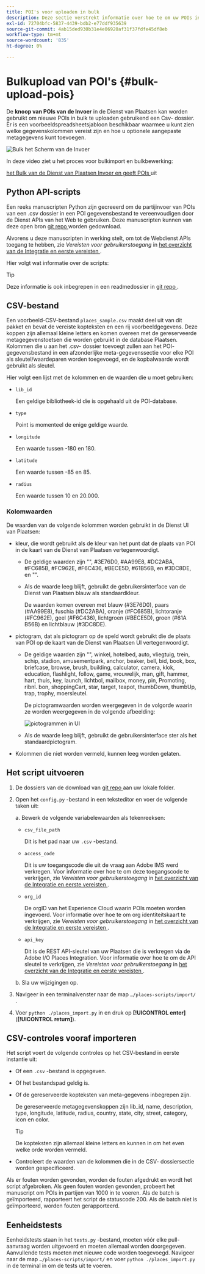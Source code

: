 ```yaml
---
title: POI's voor uploaden in bulk
description: Deze sectie verstrekt informatie over hoe te om uw POIs in bulk te uploaden.
exl-id: 72704bfc-5837-4439-bdb2-e77ddf935639
source-git-commit: 4ab15ded930b31e4e06920af31f37fdfe45df8eb
workflow-type: tm+mt
source-wordcount: '835'
ht-degree: 0%

---
```


# Bulkupload van POI&#39;s {#bulk-upload-pois}

De **knoop van POIs van de Invoer** in de Dienst van Plaatsen kan worden gebruikt om nieuwe POIs in bulk te uploaden gebruikend een Csv- dossier. Er is een voorbeeldspreadsheetsjabloon beschikbaar waarmee u kunt zien welke gegevenskolommen vereist zijn en hoe u optionele aangepaste metagegevens kunt toevoegen.

![ Bulk het Scherm van de Invoer ](/help/assets/Bulk-import.png)

In deze video ziet u het proces voor bulkimport en bulkbewerking:

<!--I changed this embed to a link to pass validation. We should not link to youtube videos, so please upload this to MCP-->

[ het Bulk van de Dienst van Plaatsen Invoer en geeft POIs ](https://www.youtube.com/watch?v=75qVtirsXhg) uit

## Python API-scripts

Een reeks manuscripten Python zijn gecreeerd om de partijinvoer van POIs van een .csv dossier in een POI gegevensbestand te vereenvoudigen door de Dienst APIs van het Web te gebruiken. Deze manuscripten kunnen van deze open bron [ git repo ](https://github.com/adobe/places-scripts) worden gedownload.

Alvorens u deze manuscripten in werking stelt, om tot de Webdienst APIs toegang te hebben, zie *Vereisten voor gebruikerstoegang* in [ het overzicht van de Integratie en eerste vereisten ](/help/web-service-api/adobe-i-o-integration.md).

Hier volgt wat informatie over de scripts:

>[!TIP]
>
>Deze informatie is ook inbegrepen in een readmedossier in [ git repo ](https://github.com/adobe/places-scripts).

## CSV-bestand

Een voorbeeld-CSV-bestand `places_sample.csv` maakt deel uit van dit pakket en bevat de vereiste kopteksten en een rij voorbeeldgegevens. Deze koppen zijn allemaal kleine letters en komen overeen met de gereserveerde metagegevenstoetsen die worden gebruikt in de database Plaatsen. Kolommen die u aan het .csv- dossier toevoegt zullen aan het POI- gegevensbestand in een afzonderlijke meta-gegevenssectie voor elke POI als sleutel/waardeparen worden toegevoegd, en de kopbalwaarde wordt gebruikt als sleutel.

Hier volgt een lijst met de kolommen en de waarden die u moet gebruiken:

* `lib_id`

  Een geldige bibliotheek-id die is opgehaald uit de POI-database.

* `type`

  Point is momenteel de enige geldige waarde.

* `longitude`

  Een waarde tussen -180 en 180.

* `latitude`

  Een waarde tussen -85 en 85.

* `radius`

  Een waarde tussen 10 en 20.000.

### Kolomwaarden

De waarden van de volgende kolommen worden gebruikt in de Dienst UI van Plaatsen:

* kleur, die wordt gebruikt als de kleur van het punt dat de plaats van POI in de kaart van de Dienst van Plaatsen vertegenwoordigt.
   * De geldige waarden zijn &quot;&quot;, #3E76D0, #AA99E8, #DC2ABA, #FC685B, #FC962E, #F6C436, #BECE5D, #61B56B, en #3DC8DE, en &quot;&quot;.
   * Als de waarde leeg blijft, gebruikt de gebruikersinterface van de Dienst van Plaatsen blauw als standaardkleur.

     De waarden komen overeen met blauw (#3E76D0), paars (#AA99E8), fuschia (#DC2ABA), oranje (#FC685B), lichtoranje (#FC962E), geel (#F6C436), lichtgroen (#BECE5D), groen (#61A B56B) en lichtblauw (#3DC8DE).

* pictogram, dat als pictogram op de speld wordt gebruikt die de plaats van POI op de kaart van de Dienst van Plaatsen UI vertegenwoordigt.

   * De geldige waarden zijn &quot;&quot;, winkel, hotelbed, auto, vliegtuig, trein, schip, stadion, amusementpark, anchor, beaker, bell, bid, book, box, briefcase, browse, brush, building, calculator, camera, klok, education, flashlight, follow, game, vrouwelijk, man, gift, hammer, hart, thuis, key, launch, lichtbol, mailbox, money, pin, Promoting, ribnl. bon, shoppingCart, star, target, teapot, thumbDown, thumbUp, trap, trophy, moersleutel.

     De pictogramwaarden worden weergegeven in de volgorde waarin ze worden weergegeven in de volgende afbeelding:

     ![ pictogrammen in UI ](/help/assets/UI_icons.png)

   * Als de waarde leeg blijft, gebruikt de gebruikersinterface ster als het standaardpictogram.

* Kolommen die niet worden vermeld, kunnen leeg worden gelaten.

## Het script uitvoeren

1. De dossiers van de download van [ git repo ](https://github.com/adobe/places-scripts) aan uw lokale folder.
1. Open het `config.py` -bestand in een teksteditor en voer de volgende taken uit:

   a. Bewerk de volgende variabelewaarden als tekenreeksen:

   * `csv_file_path`

     Dit is het pad naar uw `.csv` -bestand.

   * `access_code`

     Dit is uw toegangscode die uit de vraag aan Adobe IMS werd verkregen. Voor informatie over hoe te om deze toegangscode te verkrijgen, zie *Vereisten voor gebruikerstoegang* in [ het overzicht van de Integratie en eerste vereisten ](/help/web-service-api/adobe-i-o-integration.md).

   * `org_id`

     De orgID van het Experience Cloud waarin POIs moeten worden ingevoerd. Voor informatie over hoe te om org identiteitskaart te verkrijgen, zie *Vereisten voor gebruikerstoegang* in [ het overzicht van de Integratie en eerste vereisten ](/help/web-service-api/adobe-i-o-integration.md).

   * `api_key`

     Dit is de REST API-sleutel van uw Plaatsen die is verkregen via de Adobe I/O Places Integration. Voor informatie over hoe te om de API sleutel te verkrijgen, zie *Vereisten voor gebruikerstoegang* in [ het overzicht van de Integratie en eerste vereisten ](/help/web-service-api/adobe-i-o-integration.md).

   b. Sla uw wijzigingen op.

1. Navigeer in een terminalvenster naar de map `…/places-scripts/import/` .
1. Voer `python ./places_import.py` in en druk op **[!UICONTROL enter]** (**[!UICONTROL return]**).


## CSV-controles vooraf importeren

Het script voert de volgende controles op het CSV-bestand in eerste instantie uit:

* Of een `.csv` -bestand is opgegeven.
* Of het bestandspad geldig is.
* Of de gereserveerde kopteksten van meta-gegevens inbegrepen zijn.

  De gereserveerde metagegevenskoppen zijn lib_id, name, description, type, longitude, latitude, radius, country, state, city, street, category, icon en color.

  >[!TIP]
  >
  >De kopteksten zijn allemaal kleine letters en kunnen in om het even welke orde worden vermeld.

* Controleert de waarden van de kolommen die in de CSV- dossiersectie worden gespecificeerd.

Als er fouten worden gevonden, worden de fouten afgedrukt en wordt het script afgebroken. Als geen fouten worden gevonden, probeert het manuscript om POIs in partijen van 1000 in te voeren. Als de batch is geïmporteerd, rapporteert het script de statuscode 200. Als de batch niet is geïmporteerd, worden fouten gerapporteerd.

## Eenheidstests

Eenheidstests staan in het `tests.py` -bestand, moeten vóór elke pull-aanvraag worden uitgevoerd en moeten allemaal worden doorgegeven. Aanvullende tests moeten met nieuwe code worden toegevoegd. Navigeer naar de map `…/places-scripts/import/` en voer `python ./places_import.py` in de terminal in om de tests uit te voeren.
